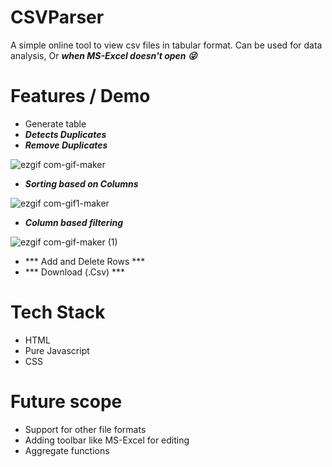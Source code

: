 # CSVParser

A simple online tool to view csv files in tabular format. Can be used for data analysis, Or ***when MS-Excel doesn't open :stuck_out_tongue_winking_eye:***

# Features / Demo

- Generate table
- ***Detects Duplicates***
- ***Remove Duplicates***

![ezgif com-gif-maker](https://user-images.githubusercontent.com/22127564/128226094-dead2e01-f305-4297-83b5-a458a56e2301.gif)

- ***Sorting based on Columns***


![ezgif com-gif1-maker](https://user-images.githubusercontent.com/22127564/128504753-3c370da3-192a-49fc-ba66-7f0ade688541.gif)


- ***Column based filtering***


![ezgif com-gif-maker (1)](https://user-images.githubusercontent.com/22127564/128687173-c31c1629-bcc2-4df6-8b07-b609fd5c7bd0.gif)

- *** Add and Delete Rows ***
- *** Download (.Csv) ***

# Tech Stack
 - HTML
 - Pure Javascript
 - CSS

# Future scope
- Support for other file formats
- Adding toolbar like MS-Excel for editing
- Aggregate functions
